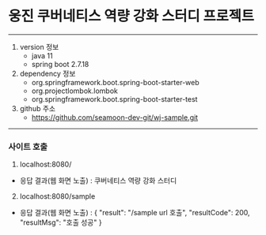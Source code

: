 # 웅진 쿠버네티스 역량 강화 스터디 프로젝트
- - -
1. version 정보
   * java 11
   * spring boot 2.7.18
2. dependency 정보
   * org.springframework.boot.spring-boot-starter-web
   * org.projectlombok.lombok
   * org.springframework.boot.spring-boot-starter-test
3. github 주소
   * https://github.com/seamoon-dev-git/wj-sample.git
- - -
### 사이트 호출
1. localhost:8080/
* 응답 결과(웹 화면 노출)
  : 쿠버네티스 역량 강화 스터디 

2. localhost:8080/sample
* 응답 결과(웹 화면 노출)
   : {
  "result": "/sample url 호출",
  "resultCode": 200,
  "resultMsg": "호출 성공"
  }